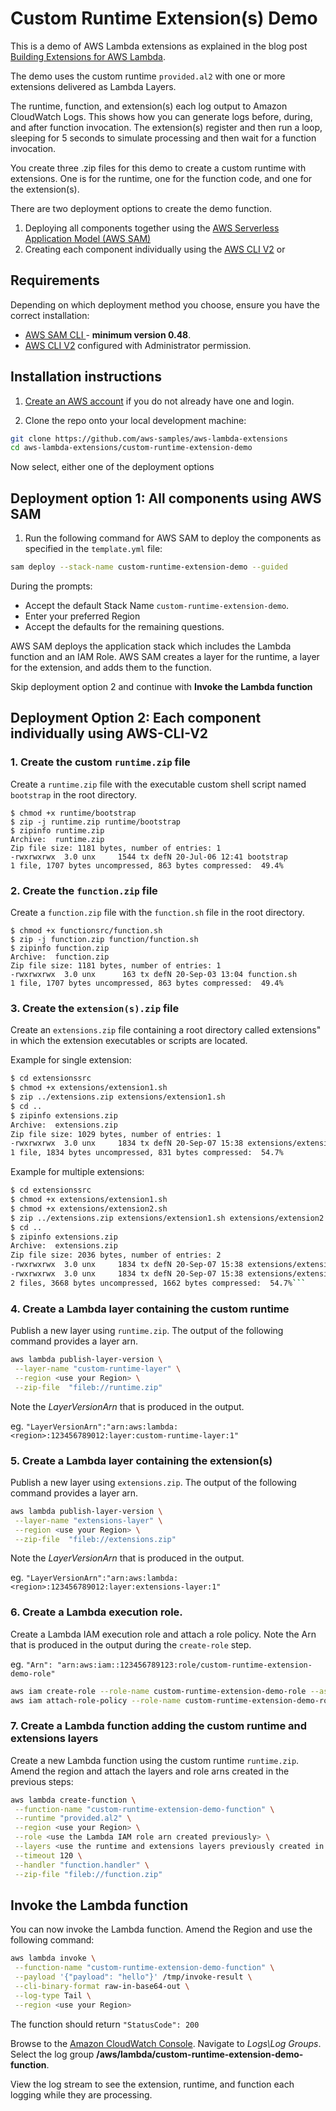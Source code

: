 # Custom Runtime Extension(s) Demo

This is a demo of AWS Lambda extensions as explained in the blog post [Building Extensions for AWS Lambda](https://aws.amazon.com/blogs/compute/building-extensions-for-aws-lambda-in-preview/).

The demo uses the custom runtime `provided.al2` with one or more extensions delivered as Lambda Layers.

The runtime, function, and extension(s) each log output to Amazon CloudWatch Logs. This shows how you can generate logs before, during, and after function invocation. The extension(s) register and then run a loop, sleeping for 5 seconds to simulate processing and then wait for a function invocation.

You create three .zip files for this demo to create a custom runtime with extensions. One is for the runtime, one for the function code, and one for the extension(s).

There are two deployment options to create the demo function. 

1.  Deploying all components together using the [AWS Serverless Application Model (AWS SAM)](https://docs.aws.amazon.com/serverless-application-model/latest/developerguide/serverless-sam-cli-install.html)
2. Creating each component individually using the [AWS CLI V2](https://docs.aws.amazon.com/cli/latest/userguide/install-cliv2.html) or 

## Requirements

Depending on which deployment method you choose, ensure you have the correct installation:
* [AWS SAM CLI ](https://docs.aws.amazon.com/serverless-application-model/latest/developerguide/serverless-sam-cli-install.html) - **minimum version 0.48**.
* [AWS CLI V2](https://docs.aws.amazon.com/cli/latest/userguide/install-cliv2.html) configured with Administrator permission.

## Installation instructions

1. [Create an AWS account](https://portal.aws.amazon.com/gp/aws/developer/registration/index.html) if you do not already have one and login.

2. Clone the repo onto your local development machine:
```bash
git clone https://github.com/aws-samples/aws-lambda-extensions
cd aws-lambda-extensions/custom-runtime-extension-demo
```
Now select, either one of the deployment options
## Deployment option 1: All components using AWS SAM
1. Run the following command for AWS SAM to deploy the components as specified in the `template.yml` file:
```bash
sam deploy --stack-name custom-runtime-extension-demo --guided
```

During the prompts:

* Accept the default Stack Name `custom-runtime-extension-demo`.
* Enter your preferred Region
* Accept the defaults for the remaining questions.

AWS SAM deploys the application stack which includes the Lambda function and an IAM Role. AWS SAM creates a layer for the runtime, a layer for the extension, and adds them to the function.

Skip deployment option 2 and continue with **Invoke the Lambda function**

## Deployment Option 2: Each component individually using AWS-CLI-V2
### 1.  Create the custom `runtime.zip` file
Create a `runtime.zip` file with the executable custom shell script named `bootstrap` in the root directory.

```
$ chmod +x runtime/bootstrap
$ zip -j runtime.zip runtime/bootstrap
$ zipinfo runtime.zip
Archive:  runtime.zip
Zip file size: 1181 bytes, number of entries: 1
-rwxrwxrwx  3.0 unx     1544 tx defN 20-Jul-06 12:41 bootstrap
1 file, 1707 bytes uncompressed, 863 bytes compressed:  49.4%
```

### 2.  Create the `function.zip` file
Create a `function.zip` file with the `function.sh` file in the root directory.

```
$ chmod +x functionsrc/function.sh
$ zip -j function.zip function/function.sh
$ zipinfo function.zip
Archive:  function.zip
Zip file size: 1181 bytes, number of entries: 1
-rwxrwxrwx  3.0 unx      163 tx defN 20-Sep-03 13:04 function.sh
1 file, 1707 bytes uncompressed, 863 bytes compressed:  49.4%
```

### 3.  Create the `extension(s).zip` file
Create an `extensions.zip` file containing a root directory called extensions" in which the extension executables or scripts are located.

Example for single extension:
```bash
$ cd extensionssrc
$ chmod +x extensions/extension1.sh
$ zip ../extensions.zip extensions/extension1.sh
$ cd ..
$ zipinfo extensions.zip 
Archive:  extensions.zip
Zip file size: 1029 bytes, number of entries: 1
-rwxrwxrwx  3.0 unx     1834 tx defN 20-Sep-07 15:38 extensions/extension1.sh
1 file, 1834 bytes uncompressed, 831 bytes compressed:  54.7%
```
Example for multiple extensions:
```bash
$ cd extensionssrc
$ chmod +x extensions/extension1.sh
$ chmod +x extensions/extension2.sh
$ zip ../extensions.zip extensions/extension1.sh extensions/extension2.sh
$ cd ..
$ zipinfo extensions.zip 
Archive:  extensions.zip
Zip file size: 2036 bytes, number of entries: 2
-rwxrwxrwx  3.0 unx     1834 tx defN 20-Sep-07 15:38 extensions/extension1.sh
-rwxrwxrwx  3.0 unx     1834 tx defN 20-Sep-07 15:38 extensions/extension2.sh
2 files, 3668 bytes uncompressed, 1662 bytes compressed:  54.7%```
```
### 4. Create a Lambda layer containing the custom runtime
Publish a new layer using `runtime.zip`. The output of the following command provides a layer arn.
```bash
aws lambda publish-layer-version \
 --layer-name "custom-runtime-layer" \
 --region <use your Region> \
 --zip-file  "fileb://runtime.zip"
```
Note the *LayerVersionArn* that is produced in the output.

eg. `"LayerVersionArn":"arn:aws:lambda:<region>:123456789012:layer:custom-runtime-layer:1"`

### 5. Create a Lambda layer containing the extension(s)

Publish a new layer using `extensions.zip`. The output of the following command provides a layer arn.
```bash
aws lambda publish-layer-version \
 --layer-name "extensions-layer" \
 --region <use your Region> \
 --zip-file  "fileb://extensions.zip"
```
Note the *LayerVersionArn* that is produced in the output.

eg. `"LayerVersionArn":"arn:aws:lambda:<region>:123456789012:layer:extensions-layer:1"`

### 6. Create a Lambda execution role.

Create a Lambda IAM execution role and attach a role policy. 
Note the Arn that is produced in the output during the `create-role` step.

eg. `"Arn": "arn:aws:iam::123456789123:role/custom-runtime-extension-demo-role"`
```bash
aws iam create-role --role-name custom-runtime-extension-demo-role --assume-role-policy-document '{"Version": "2012-10-17","Statement": [{ "Effect": "Allow", "Principal": {"Service": "lambda.amazonaws.com"}, "Action": "sts:AssumeRole"}]}'
aws iam attach-role-policy --role-name custom-runtime-extension-demo-role --policy-arn arn:aws:iam::aws:policy/service-role/AWSLambdaBasicExecutionRole
```

### 7. Create a Lambda function adding the custom runtime and extensions layers

Create a new Lambda function using the custom runtime `runtime.zip`. Amend the region and attach the layers and role arns created in the previous steps:
```bash
aws lambda create-function \
 --function-name "custom-runtime-extension-demo-function" \
 --runtime "provided.al2" \
 --region <use your Region> \
 --role <use the Lambda IAM role arn created previously> \
 --layers <use the runtime and extensions layers previously created in the format "arn:aws:lambda:<Region>:1234567890123:layer:custom-runtime-layer:1" "arn:aws:lambda:<Region>:123456789012:layer:extensions-layer:1"> \
 --timeout 120 \
 --handler "function.handler" \
 --zip-file "fileb://function.zip"
```
## Invoke the Lambda function
You can now invoke the Lambda function. Amend the Region and use the following command:
```bash
aws lambda invoke \
 --function-name "custom-runtime-extension-demo-function" \
 --payload '{"payload": "hello"}' /tmp/invoke-result \
 --cli-binary-format raw-in-base64-out \
 --log-type Tail \
 --region <use your Region>
```
The function should return `"StatusCode": 200`

Browse to the [Amazon CloudWatch Console](https://console.aws.amazon.com/cloudwatch). Navigate to *Logs\Log Groups*. Select the log group **/aws/lambda/custom-runtime-extension-demo-function**.

View the log stream to see the extension, runtime, and function each logging while they are processing.
